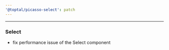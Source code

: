 ```yaml
---
'@toptal/picasso-select': patch
---
```


---

### Select

- fix performance issue of the Select component
